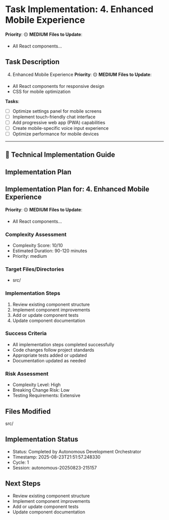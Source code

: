 
# Task Implementation: 4. Enhanced Mobile Experience
**Priority**: 🟡 **MEDIUM**
**Files to Update**:
- All React components...

## Task Description
4. Enhanced Mobile Experience
**Priority**: 🟡 **MEDIUM**
**Files to Update**:
- All React components for responsive design
- CSS for mobile optimization

**Tasks**:
- [ ] Optimize settings panel for mobile screens
- [ ] Implement touch-friendly chat interface
- [ ] Add progressive web app (PWA) capabilities
- [ ] Create mobile-specific voice input experience
- [ ] Optimize performance for mobile devices

---

## 🔧 Technical Implementation Guide

## Implementation Plan
## Implementation Plan for: 4. Enhanced Mobile Experience
**Priority**: 🟡 **MEDIUM**
**Files to Update**:
- All React components...

### Complexity Assessment
- Complexity Score: 10/10
- Estimated Duration: 90-120 minutes
- Priority: medium

### Target Files/Directories
- src/

### Implementation Steps
1. Review existing component structure
2. Implement component improvements
3. Add or update component tests
4. Update component documentation

### Success Criteria
- All implementation steps completed successfully
- Code changes follow project standards
- Appropriate tests added or updated
- Documentation updated as needed

### Risk Assessment
- Complexity Level: High
- Breaking Change Risk: Low
- Testing Requirements: Extensive

## Files Modified
src/

## Implementation Status
- Status: Completed by Autonomous Development Orchestrator
- Timestamp: 2025-08-23T21:51:57.248330
- Cycle: 1
- Session: autonomous-20250823-215157

## Next Steps
- Review existing component structure
- Implement component improvements
- Add or update component tests
- Update component documentation
